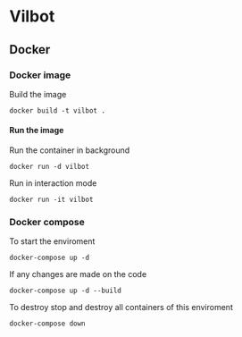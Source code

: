 # Vilbot

## Docker

### Docker image

Build the image

```Shell
docker build -t vilbot .
```

#### Run the image

Run the container in background

```Shell
docker run -d vilbot
```

Run in interaction mode

```Shell
docker run -it vilbot
```

### Docker compose

To start the enviroment

```Shell
docker-compose up -d
```

If any changes are made on the code

```Shell
docker-compose up -d --build
```

To destroy stop and destroy all containers of this enviroment

```Shell
docker-compose down
```
